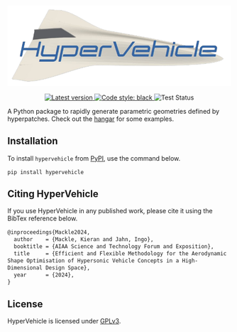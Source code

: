 [![x43](docs/source/images/logo-dark.png)](docs/hangar.md)

<p align="center">
  
  <a href="https://pypi.org/project/hypervehicle/">
    <img src="https://img.shields.io/pypi/v/hypervehicle?color=blue&style=plastic" alt="Latest version" width=95 height=20>
  </a>
  
  <a href="https://github.com/psf/black">
    <img alt="Code style: black" src="https://img.shields.io/badge/code%20style-black-000000.svg">
  </a>

  <a>
    <img src="https://github.com/kieran-mackle/hypervehicle/actions/workflows/tests.yml/badge.svg" alt="Test Status" class="center">
  </a>
  
</p>

A Python package to rapidly generate parametric geometries
defined by hyperpatches. Check out the 
[hangar](docs/source/hangar.md) for some examples.


## Installation

To install `hypervehicle` from [PyPI](https://pypi.org/project/hypervehicle/), use the command below.

```
pip install hypervehicle
```

## Citing HyperVehicle
If you use HyperVehicle in any published work, please cite it using the BibTex reference below.

```text
@inproceedings{Mackle2024,
  author    = {Mackle, Kieran and Jahn, Ingo},
  booktitle = {AIAA Science and Technology Forum and Exposition},
  title     = {Efficient and Flexible Methodology for the Aerodynamic Shape Optimisation of Hypersonic Vehicle Concepts in a High-Dimensional Design Space},
  year      = {2024},
}
```

## License
HyperVehicle is licensed under [GPLv3](COPYING).
